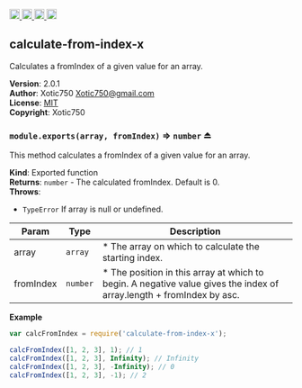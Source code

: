 <a href="https://travis-ci.org/Xotic750/calculate-from-index-x"
   title="Travis status">
<img
   src="https://travis-ci.org/Xotic750/calculate-from-index-x.svg?branch=master"
   alt="Travis status" height="18"/>
</a>
<a href="https://david-dm.org/Xotic750/calculate-from-index-x"
   title="Dependency status">
<img src="https://david-dm.org/Xotic750/calculate-from-index-x.svg"
   alt="Dependency status" height="18"/>
</a>
<a href="https://david-dm.org/Xotic750/calculate-from-index-x#info=devDependencies"
   title="devDependency status">
<img src="https://david-dm.org/Xotic750/calculate-from-index-x/dev-status.svg"
   alt="devDependency status" height="18"/>
</a>
<a href="https://badge.fury.io/js/calculate-from-index-x" title="npm version">
<img src="https://badge.fury.io/js/calculate-from-index-x.svg"
   alt="npm version" height="18"/>
</a>
<a name="module_calculate-from-index-x"></a>

## calculate-from-index-x
Calculates a fromIndex of a given value for an array.

**Version**: 2.0.1  
**Author**: Xotic750 <Xotic750@gmail.com>  
**License**: [MIT](&lt;https://opensource.org/licenses/MIT&gt;)  
**Copyright**: Xotic750  
<a name="exp_module_calculate-from-index-x--module.exports"></a>

### `module.exports(array, fromIndex)` ⇒ <code>number</code> ⏏
This method calculates a fromIndex of a given value for an array.

**Kind**: Exported function  
**Returns**: <code>number</code> - The calculated fromIndex. Default is 0.  
**Throws**:

- <code>TypeError</code> If array is null or undefined.


| Param | Type | Description |
| --- | --- | --- |
| array | <code>array</code> | * The array on which to calculate the starting index. |
| fromIndex | <code>number</code> | * The position in this array at which to begin. A  negative value gives the index of array.length + fromIndex by asc. |

**Example**  
```js
var calcFromIndex = require('calculate-from-index-x');

calcFromIndex([1, 2, 3], 1); // 1
calcFromIndex([1, 2, 3], Infinity); // Infinity
calcFromIndex([1, 2, 3], -Infinity); // 0
calcFromIndex([1, 2, 3], -1); // 2
```
